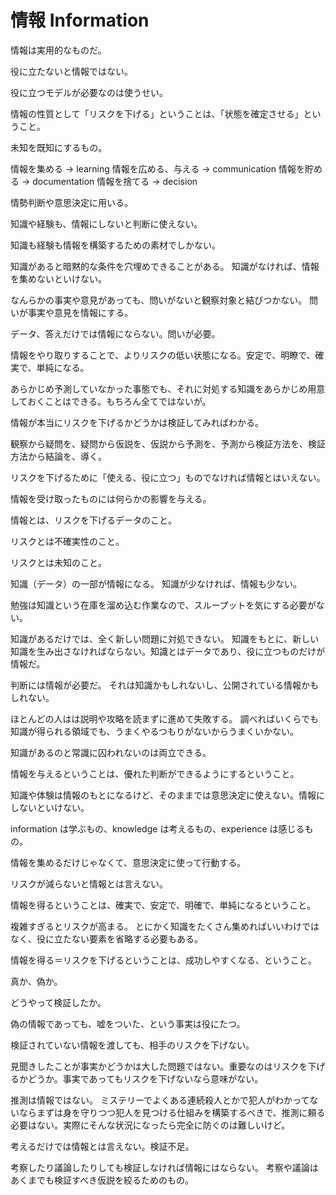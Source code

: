 # 情報 Information

情報は実用的なものだ。

役に立たないと情報ではない。

役に立つモデルが必要なのは使うせい。

情報の性質として「リスクを下げる」ということは、「状態を確定させる」ということ。

未知を既知にするもの。

情報を集める → learning
情報を広める、与える → communication
情報を貯める → documentation
情報を捨てる → decision

情勢判断や意思決定に用いる。

知識や経験も、情報にしないと判断に使えない。

知識も経験も情報を構築するための素材でしかない。

知識があると暗黙的な条件を穴埋めできることがある。
知識がなければ、情報を集めないといけない。

なんらかの事実や意見があっても、問いがないと観察対象と結びつかない。
問いが事実や意見を情報にする。

データ、答えだけでは情報にならない。問いが必要。

情報をやり取りすることで、よりリスクの低い状態になる。安定で、明瞭で、確実で、単純になる。

あらかじめ予測していなかった事態でも、それに対処する知識をあらかじめ用意しておくことはできる。もちろん全てではないが。

情報が本当にリスクを下げるかどうかは検証してみればわかる。

観察から疑問を、疑問から仮説を、仮説から予測を、予測から検証方法を、検証方法から結論を、導く。

リスクを下げるために「使える、役に立つ」ものでなければ情報とはいえない。

情報を受け取ったものには何らかの影響を与える。

情報とは、リスクを下げるデータのこと。

リスクとは不確実性のこと。

リスクとは未知のこと。

知識（データ）の一部が情報になる。
知識が少なければ、情報も少ない。

勉強は知識という在庫を溜め込む作業なので、スループットを気にする必要がない。

知識があるだけでは、全く新しい問題に対処できない。
知識をもとに、新しい知識を生み出さなければならない。知識とはデータであり、役に立つものだけが情報だ。

判断には情報が必要だ。
それは知識かもしれないし、公開されている情報かもしれない。

ほとんどの人はは説明や攻略を読まずに進めて失敗する。
調べればいくらでも知識が得られる領域でも、うまくやるつもりがないからうまくいかない。

知識があるのと常識に囚われないのは両立できる。

情報を与えるということは、優れた判断ができるようにするということ。

知識や体験は情報のもとになるけど、そのままでは意思決定に使えない。情報にしないといけない。

information は学ぶもの、knowledge は考えるもの、experience は感じるもの。

情報を集めるだけじゃなくて、意思決定に使って行動する。

リスクが減らないと情報とは言えない。

情報を得るということは、確実で、安定で、明確で、単純になるということ。

複雑すぎるとリスクが高まる。
とにかく知識をたくさん集めればいいわけではなく、役に立たない要素を省略する必要もある。

情報を得る＝リスクを下げるということは、成功しやすくなる、ということ。

真か、偽か。

どうやって検証したか。

偽の情報であっても、嘘をついた、という事実は役にたつ。

検証されていない情報を渡しても、相手のリスクを下げない。

見聞きしたことが事実かどうかは大した問題ではない。重要なのはリスクを下げるかどうか。事実であってもリスクを下げないなら意味がない。

推測は情報ではない。
ミステリーでよくある連続殺人とかで犯人がわかってないならまずは身を守りつつ犯人を見つける仕組みを構築するべきで、推測に頼る必要はない。実際にそんな状況になったら完全に防ぐのは難しいけど。

考えるだけでは情報とは言えない。検証不足。

考察したり議論したりしても検証しなければ情報にはならない。
考察や議論はあくまでも検証すべき仮説を絞るためのもの。
